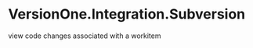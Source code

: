 VersionOne.Integration.Subversion
=================================

view code changes associated with a workitem
